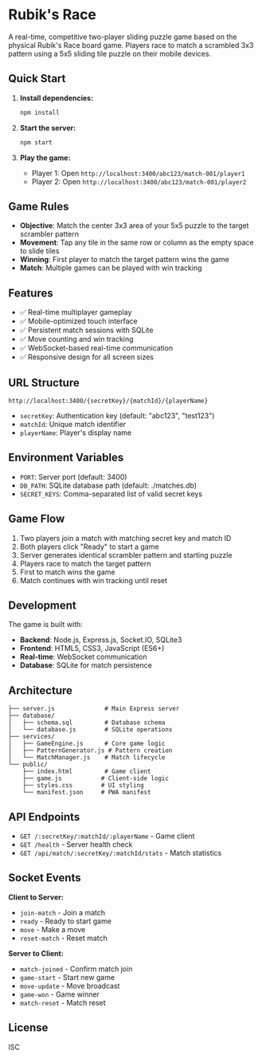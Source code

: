 # Rubik's Race

A real-time, competitive two-player sliding puzzle game based on the physical Rubik's Race board game. Players race to match a scrambled 3x3 pattern using a 5x5 sliding tile puzzle on their mobile devices.

## Quick Start

1. **Install dependencies:**
   ```bash
   npm install
   ```

2. **Start the server:**
   ```bash
   npm start
   ```

3. **Play the game:**
   - Player 1: Open `http://localhost:3400/abc123/match-001/player1`
   - Player 2: Open `http://localhost:3400/abc123/match-001/player2`

## Game Rules

- **Objective**: Match the center 3x3 area of your 5x5 puzzle to the target scrambler pattern
- **Movement**: Tap any tile in the same row or column as the empty space to slide tiles
- **Winning**: First player to match the target pattern wins the game
- **Match**: Multiple games can be played with win tracking

## Features

- ✅ Real-time multiplayer gameplay
- ✅ Mobile-optimized touch interface
- ✅ Persistent match sessions with SQLite
- ✅ Move counting and win tracking
- ✅ WebSocket-based real-time communication
- ✅ Responsive design for all screen sizes

## URL Structure

```
http://localhost:3400/{secretKey}/{matchId}/{playerName}
```

- `secretKey`: Authentication key (default: "abc123", "test123")
- `matchId`: Unique match identifier
- `playerName`: Player's display name

## Environment Variables

- `PORT`: Server port (default: 3400)
- `DB_PATH`: SQLite database path (default: ./matches.db)
- `SECRET_KEYS`: Comma-separated list of valid secret keys

## Game Flow

1. Two players join a match with matching secret key and match ID
2. Both players click "Ready" to start a game
3. Server generates identical scrambler pattern and starting puzzle
4. Players race to match the target pattern
5. First to match wins the game
6. Match continues with win tracking until reset

## Development

The game is built with:
- **Backend**: Node.js, Express.js, Socket.IO, SQLite3
- **Frontend**: HTML5, CSS3, JavaScript (ES6+)
- **Real-time**: WebSocket communication
- **Database**: SQLite for match persistence

## Architecture

```
├── server.js              # Main Express server
├── database/
│   ├── schema.sql         # Database schema
│   └── database.js        # SQLite operations
├── services/
│   ├── GameEngine.js      # Core game logic
│   ├── PatternGenerator.js # Pattern creation
│   └── MatchManager.js    # Match lifecycle
└── public/
    ├── index.html         # Game client
    ├── game.js           # Client-side logic
    ├── styles.css        # UI styling
    └── manifest.json     # PWA manifest
```

## API Endpoints

- `GET /:secretKey/:matchId/:playerName` - Game client
- `GET /health` - Server health check
- `GET /api/match/:secretKey/:matchId/stats` - Match statistics

## Socket Events

**Client to Server:**
- `join-match` - Join a match
- `ready` - Ready to start game
- `move` - Make a move
- `reset-match` - Reset match

**Server to Client:**
- `match-joined` - Confirm match join
- `game-start` - Start new game
- `move-update` - Move broadcast
- `game-won` - Game winner
- `match-reset` - Match reset

## License

ISC